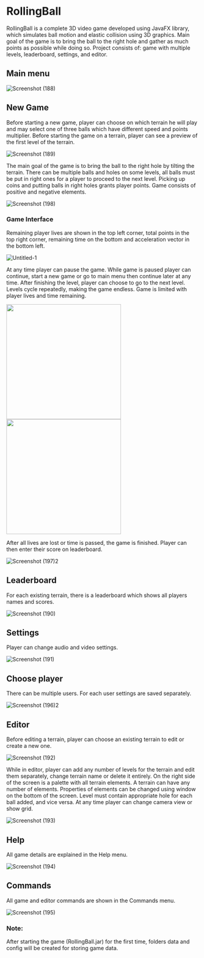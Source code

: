 # RollingBall
RollingBall is a complete 3D video game developed using JavaFX library, which simulates ball motion and elastic collision using 3D graphics. 
Main goal of the game is to bring the ball to the right hole and gather as much points as possible while doing so. Project consists of: game with multiple levels, leaderboard, settings, and editor. 

## Main menu
![Screenshot (188)](https://github.com/user-attachments/assets/86ef77a4-5e80-4a3f-8a15-00aae41bd2f3)

## New Game
Before starting a new game, player can choose on which terrain he will play and may select one of three balls which have different speed and points multiplier. Before starting the game on a terrain, player can see a preview of the first level of the terrain.  

![Screenshot (189)](https://github.com/user-attachments/assets/30740c26-ed6d-467e-ab72-7148946944ec)

The main goal of the game is to bring the ball to the right hole by tilting the terrain. There can be multiple balls and holes on some levels, all balls must be put in right ones for a player to proceed to the next level. Picking up coins and putting balls in right holes grants player points. Game consists of positive and negative elements. 

![Screenshot (198)](https://github.com/user-attachments/assets/2e5b8a10-6e68-430a-bc40-9f6381291479)

### Game Interface
Remaining player lives are shown in the top left corner, total points in the top right corner, remaining time on the bottom and acceleration vector in the bottom left.

![Untitled-1](https://github.com/user-attachments/assets/eab8d132-108d-4fa0-b008-d466fa57da13)

At any time player can pause the game. While game is paused player can continue, start a new game or go to main menu then continue later at any time. After finishing the level, player can choose to go to the next level. Levels cycle repeatedly, making the game endless. Game is limited with player lives and time remaining.

<img src="https://github.com/user-attachments/assets/5fbfc4dd-2571-4887-a313-aba4cb88c99e" alt="" width="300"/>
<img src="https://github.com/user-attachments/assets/7690daa8-d7ae-4fc8-a0a3-ebac801ebe9f" alt="" width="300"/>

After all lives are lost or time is passed, the game is finished. Player can then enter their score on leaderboard.

![Screenshot (197)2](https://github.com/user-attachments/assets/da442264-029c-4da9-9012-ec9f6b02f80e)

## Leaderboard
For each existing terrain, there is a leaderboard which shows all players names and scores.

![Screenshot (190)](https://github.com/user-attachments/assets/5e0a8b33-8a72-4328-a18f-9b5b855efc22)

## Settings 
Player can change audio and video settings.

![Screenshot (191)](https://github.com/user-attachments/assets/2398fb87-d793-410d-b132-05e890fe8375)

## Choose player
There can be multiple users. For each user settings are saved separately.

![Screenshot (196)2](https://github.com/user-attachments/assets/0d611627-0f7a-44bc-b95e-aca8cd6b55bc)

## Editor
Before editing a terrain, player can choose an existing terrain to edit or create a new one.

![Screenshot (192)](https://github.com/user-attachments/assets/c2201bf7-230d-46fc-a24c-86f1271e9b0d)

While in editor, player can add any number of levels for the terrain and edit them separately, change terrain name or delete it entirely. On the right side of the screen is a palette with all terrain elements. A terrain can have any number of elements. Properties of elements can be changed using window on the bottom of the screen. Level must contain appropriate hole for each ball added, and vice versa. At any time player can change camera view or show grid.

![Screenshot (193)](https://github.com/user-attachments/assets/5265277d-8098-478b-b323-cf9c41dd2e21)

## Help
All game details are explained in the Help menu.

![Screenshot (194)](https://github.com/user-attachments/assets/e228ce1c-ee78-42e8-a758-2302be49c0cf)

## Commands
All game and editor commands are shown in the Commands menu.

![Screenshot (195)](https://github.com/user-attachments/assets/d111f502-b5ba-4611-b524-773a9ee2864f)


### Note:
After starting the game (RollingBall.jar) for the first time, folders data and config will be created for storing game data. 




